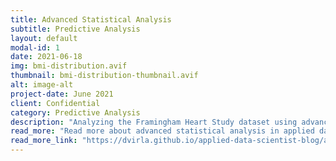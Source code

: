 ```yaml
---
title: Advanced Statistical Analysis
subtitle: Predictive Analysis
layout: default
modal-id: 1
date: 2021-06-18
img: bmi-distribution.avif
thumbnail: bmi-distribution-thumbnail.avif
alt: image-alt
project-date: June 2021
client: Confidential
category: Predictive Analysis
description: "Analyzing the Framingham Heart Study dataset using advanced methods such as: statistical tests, bayesian inference, missing data imputations, etc."
read_more: "Read more about advanced statistical analysis in applied data science"
read_more_link: "https://dvirla.github.io/applied-data-scientist-blog/advanced-analytical-analysis-usecase/"
---
```


